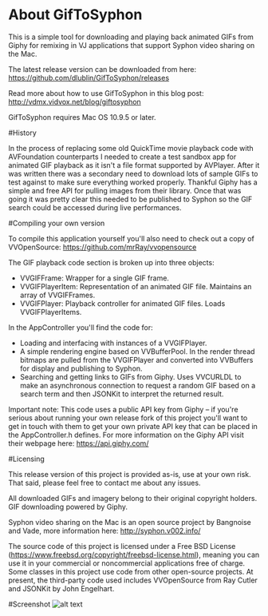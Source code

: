 # About GifToSyphon
This is a simple tool for downloading and playing back animated GIFs from Giphy for remixing in VJ applications that support Syphon video sharing on the Mac.

The latest release version can be downloaded from here:
https://github.com/dlublin/GifToSyphon/releases

Read more about how to use GifToSyphon in this blog post:
http://vdmx.vidvox.net/blog/giftosyphon

GifToSyphon requires Mac OS 10.9.5 or later.


#History

In the process of replacing some old QuickTime movie playback code with AVFoundation counterparts I needed to create a test sandbox app for animated GIF playback as it isn't a file format supported by AVPlayer. After it was written there was a secondary need to download lots of sample GIFs to test against to make sure everything worked properly. Thankful Giphy has a simple and free API for pulling images from their library. Once that was going it was pretty clear this needed to be published to Syphon so the GIF search could be accessed during live performances.


#Compiling your own version

To compile this application yourself you'll also need to check out a copy of VVOpenSource:
https://github.com/mrRay/vvopensource

The GIF playback code section is broken up into three objects:
- VVGIFFrame: Wrapper for a single GIF frame.
- VVGIFPlayerItem: Representation of an animated GIF file. Maintains an array of VVGIFFrames.
- VVGIFPlayer: Playback controller for animated GIF files. Loads VVGIFPlayerItems.

In the AppController you'll find the code for:
- Loading and interfacing with instances of a VVGIFPlayer.
- A simple rendering engine based on VVBufferPool. In the render thread bitmaps are pulled from the VVGIFPlayer and converted into VVBuffers for display and publishing to Syphon.
- Searching and getting links to GIFs from Giphy. Uses VVCURLDL to make an asynchronous connection to request a random GIF based on a search term and then JSONKit to interpret the returned result.

Important note: This code uses a public API key from Giphy – if you're serious about running your own release fork of this project you'll want to get in touch with them to get your own private API key that can be placed in the AppController.h defines. For more information on the Giphy API visit their webpage here: https://api.giphy.com/


#Licensing

This release version of this project is provided as-is, use at your own risk. That said, please feel free to contact me about any issues.

All downloaded GIFs and imagery belong to their original copyright holders. GIF downloading powered by Giphy.

Syphon video sharing on the Mac is an open source project by Bangnoise and Vade, more information here: http://syphon.v002.info/

The source code of this project is licensed under a Free BSD License (https://www.freebsd.org/copyright/freebsd-license.html), meaning you can use it in your commercial or noncommercial applications free of charge. Some classes in this project use code from other open-source projects. At present, the third-party code used includes VVOpenSource from Ray Cutler and JSONKit by John Engelhart.


#Screenshot
![alt text](https://github.com/dlublin/GifToSyphon/blob/master/GifToSyphon/Screenshots/GifToSyphonScreenshot.png "GifToSyphon Screenshot")
